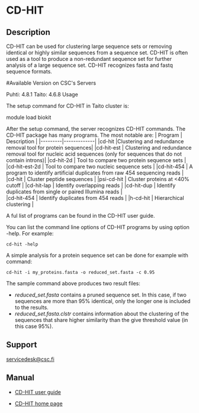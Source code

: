 
# CD-HIT
## Description

CD-HIT can be used for clustering large sequence sets or removing identical or highly similar sequences from a sequence set. 
CD-HIT is often used as a tool to produce a non-redundant sequence set for further analysis of a large sequence set. 
CD-HIT recognizes fasta and fastq sequence formats.

#Available
Version on CSC's Servers

Puhti: 4.8.1 
Taito: 4.6.8
Usage

The setup command for CD-HIT in Taito cluster is:

module load biokit

After the setup command, the server recognizes CD-HIT commands. The CD-HIT package has many programs. The most notable are:
| Program | Description |
|---------|-------------|
|cd-hit |Clustering and redundance removal tool for protein sequences|
|cd-hit-est |	Clustering and redundance removal tool for nucleic acid sequences (only for sequences that do not contain introns)|
|cd-hit-2d | Tool to compare two protein sequence sets |
|cd-hit-est-2d | Tool to compare two nucleic sequence sets |
|cd-hit-454 | A program to identify artificial duplicates from raw 454 sequencing reads |
|cd-hit	| Cluster peptide sequences	|
|psi-cd-hit	| Cluster proteins at <40% cutoff	|
|cd-hit-lap	| Identify overlapping reads |
|cd-hit-dup | Identify duplicates from single or paired Illumina reads |	
|cd-hit-454 | Identify duplicates from 454 reads |
|h-cd-hit | Hierarchical clustering |	
 

A ful list of programs can be found in the CD-HIT user guide.

You can list the command line options of CD-HIT programs by using option -help. For example:
```
cd-hit -help
```

A simple analysis for a protein sequence set can be done for example with command:
```
cd-hit -i my_proteins.fasta -o reduced_set.fasta -c 0.95
```
The sample command above produces two result files:

*   _reduced_set.fasta_ contains a pruned sequence set. In this case, if two sequences are more than 95% identical, only the longer one is included to the results.
*   _reduced_set.fasta.clstr_ contains information about the clustering of the sequences that share higher similarity than the give threshold value (in this case 95%).


## Support

servicedesk@csc.fi
## Manual

*   [CD-HIT user guide](https://github.com/weizhongli/cdhit/wiki)

* [CD-HIT home page](http://weizhongli-lab.org/cd-hit/)
